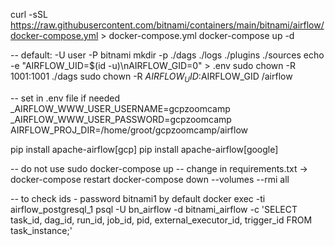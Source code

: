 curl -sSL https://raw.githubusercontent.com/bitnami/containers/main/bitnami/airflow/docker-compose.yml > docker-compose.yml
docker-compose up -d

-- default: -U user -P bitnami
mkdir -p ./dags ./logs ./plugins ./sources
echo -e "AIRFLOW_UID=$(id -u)\nAIRFLOW_GID=0" > .env
sudo chown -R 1001:1001 ./dags
sudo chown -R $AIRFLOW_UID:$AIRFLOW_GID /airflow

-- set in .env file if needed
_AIRFLOW_WWW_USER_USERNAME=gcpzoomcamp
_AIRFLOW_WWW_USER_PASSWORD=gcpzoomcamp
AIRFLOW_PROJ_DIR=/home/groot/gcpzoomcamp/airflow

pip install apache-airflow[gcp] 
pip install apache-airflow[google] 

-- do not use sudo
docker-compose up
-- change in requirements.txt -> docker-compose restart
docker-compose down --volumes --rmi all

-- to check ids - password bitnami1 by default
docker exec -ti airflow_postgresql_1 psql -U bn_airflow -d bitnami_airflow -c 'SELECT task_id, dag_id, run_id, job_id, pid, external_executor_id, trigger_id FROM task_instance;'

